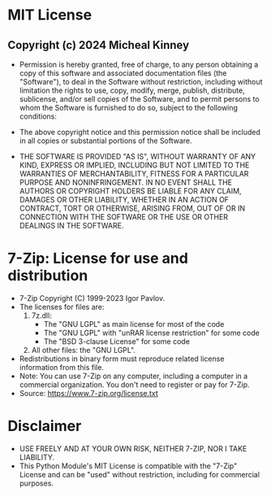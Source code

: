 # MIT License

## Copyright (c) 2024 Micheal Kinney
- Permission is hereby granted, free of charge, to any person obtaining a copy
  of this software and associated documentation files (the "Software"), to deal
  in the Software without restriction, including without limitation the rights
  to use, copy, modify, merge, publish, distribute, sublicense, and/or sell
  copies of the Software, and to permit persons to whom the Software is
  furnished to do so, subject to the following conditions:

- The above copyright notice and this permission notice shall be included in all
  copies or substantial portions of the Software.

- THE SOFTWARE IS PROVIDED "AS IS", WITHOUT WARRANTY OF ANY KIND, EXPRESS OR
  IMPLIED, INCLUDING BUT NOT LIMITED TO THE WARRANTIES OF MERCHANTABILITY,
  FITNESS FOR A PARTICULAR PURPOSE AND NONINFRINGEMENT. IN NO EVENT SHALL THE
  AUTHORS OR COPYRIGHT HOLDERS BE LIABLE FOR ANY CLAIM, DAMAGES OR OTHER
  LIABILITY, WHETHER IN AN ACTION OF CONTRACT, TORT OR OTHERWISE, ARISING FROM,
  OUT OF OR IN CONNECTION WITH THE SOFTWARE OR THE USE OR OTHER DEALINGS IN THE
  SOFTWARE.

# 7-Zip: License for use and distribution
- 7-Zip Copyright (C) 1999-2023 Igor Pavlov.
- The licenses for files are:
    1) 7z.dll:
         - The "GNU LGPL" as main license for most of the code
         - The "GNU LGPL" with "unRAR license restriction" for some code
         - The "BSD 3-clause License" for some code
    2) All other files: the "GNU LGPL".
- Redistributions in binary form must reproduce related license information 
  from this file.
- Note: You can use 7-Zip on any computer, including a computer in a commercial 
        organization. You don't need to register or pay for 7-Zip.
- Source: https://www.7-zip.org/license.txt

# Disclaimer
- USE FREELY AND AT YOUR OWN RISK, NEITHER 7-ZIP, NOR I TAKE LIABILITY.
- This Python Module's MIT License is compatible with the "7-Zip" License and 
  can be "used" without restriction, including for commercial purposes.
